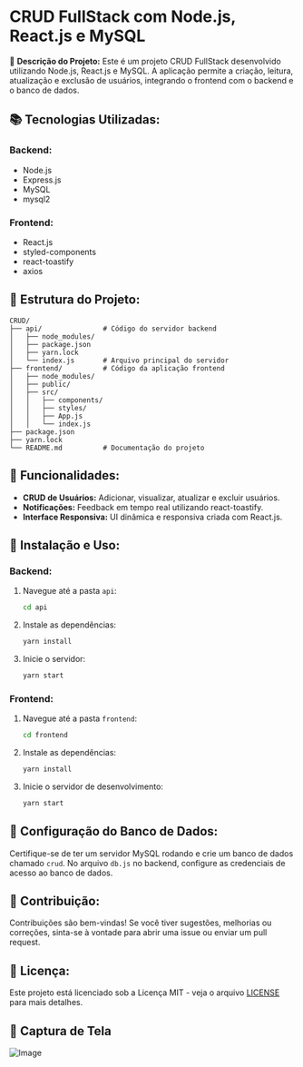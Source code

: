 # CRUD FullStack com Node.js, React.js e MySQL

🚀 **Descrição do Projeto:**
Este é um projeto CRUD FullStack desenvolvido utilizando Node.js, React.js e MySQL. A aplicação permite a criação, leitura, atualização e exclusão de usuários, integrando o frontend com o backend e o banco de dados.

## 📚 Tecnologias Utilizadas:

### Backend:
- Node.js
- Express.js
- MySQL
- mysql2

### Frontend:
- React.js
- styled-components
- react-toastify
- axios

## 📂 Estrutura do Projeto:

```
CRUD/
├── api/               # Código do servidor backend
│   ├── node_modules/
│   ├── package.json
│   ├── yarn.lock
│   └── index.js       # Arquivo principal do servidor
├── frontend/          # Código da aplicação frontend
│   ├── node_modules/
│   ├── public/
│   ├── src/
│   │   ├── components/
│   │   ├── styles/
│   │   ├── App.js
│   │   └── index.js
├── package.json
├── yarn.lock
└── README.md          # Documentação do projeto
```

## 🌟 Funcionalidades:
- **CRUD de Usuários:** Adicionar, visualizar, atualizar e excluir usuários.
- **Notificações:** Feedback em tempo real utilizando react-toastify.
- **Interface Responsiva:** UI dinâmica e responsiva criada com React.js.

## 🔧 Instalação e Uso:

### Backend:
1. Navegue até a pasta `api`:
   ```sh
   cd api
   ```
2. Instale as dependências:
   ```sh
   yarn install
   ```
3. Inicie o servidor:
   ```sh
   yarn start
   ```

### Frontend:
1. Navegue até a pasta `frontend`:
   ```sh
   cd frontend
   ```
2. Instale as dependências:
   ```sh
   yarn install
   ```
3. Inicie o servidor de desenvolvimento:
   ```sh
   yarn start
   ```

## 📄 Configuração do Banco de Dados:
Certifique-se de ter um servidor MySQL rodando e crie um banco de dados chamado `crud`. No arquivo `db.js` no backend, configure as credenciais de acesso ao banco de dados.

## 🤝 Contribuição:
Contribuições são bem-vindas! Se você tiver sugestões, melhorias ou correções, sinta-se à vontade para abrir uma issue ou enviar um pull request.

## 📜 Licença:
Este projeto está licenciado sob a Licença MIT - veja o arquivo [LICENSE](LICENSE) para mais detalhes.

## 📸 Captura de Tela


![Image](https://github.com/user-attachments/assets/365f13d9-7994-4970-b3cb-1d95457a348b)

